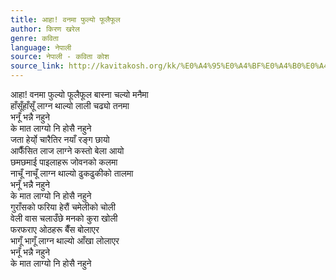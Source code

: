 ```yaml
---
title: आहा! वनमा फुल्यो फूलैफूल
author: किरण खरेल
genre: कविता
language: नेपाली
source: नेपाली - कविता कोश
source_link: http://kavitakosh.org/kk/%E0%A4%95%E0%A4%BF%E0%A4%B0%E0%A4%A3_%E0%A4%96%E0%A4%B0%E0%A5%87%E0%A4%B2
---
```


आहा! वनमा फुल्यो फूलैफूल बास्ना चल्यो मनैमा  
हाँसूँहाँसूँ लाग्न थाल्यो लाली चढ्यो तनमा  
भनूँ भन्नै नहुने  
के मात लाग्यो नि होसै नहुने  
जता हेर्यो् चारैतिर नयाँ रङ्ग छायो  
आफैँसित लाज लाग्ने कस्तो बेला आयो  
छमछमाई पाइलाहरू जोवनको कलमा  
नाचूँ नाचूँ लाग्न थाल्यो ढुकढुकीको तालमा  
भनूँ भन्नै नहुने  
के मात लाग्यो नि होसै नहुने  
गुराँसको फरिया हेरौं चमेलीको चोली  
वेली वास चलाउँछे मनको कुरा खोली  
फरफराए ओठहरू बैँस बोलाएर  
भागूँ भागूँ लाग्न थाल्यो आँखा लोलाएर  
भनूँ भन्नै नहुने  
के मात लाग्यो नि होसै नहुने
